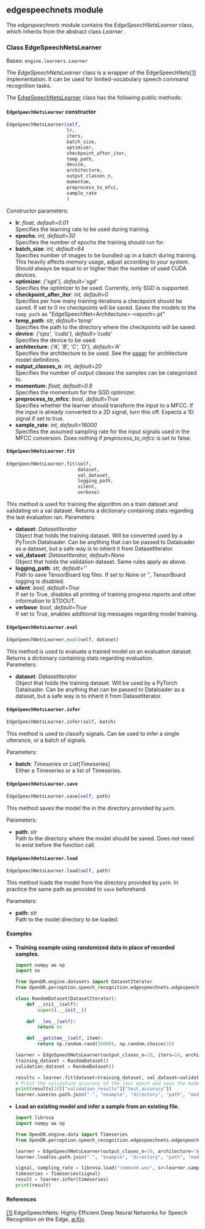 ## edgespeechnets module

The *edgespeechnets* module contains the *EdgeSpeechNetsLearner* class, which inherits from the abstract class *Learner*
.

### Class EdgeSpeechNetsLearner

Bases: `engine.learners.Learner`

The *EdgeSpeechNetsLearner* class is a wrapper of the EdgeSpeechNets[[1]](#edgespeechnets-arxiv) implementation. It can
be used for limited-vocabulary speech command recognition tasks.

The [EdgeSpeechNetsLearner](#src.perception.speech_recognition.edgespeechnets_learner.py) class has the following public
methods:

#### `EdgeSpeechNetsLearner` constructor

```python
EdgeSpeechNetsLearner(self,
                      lr,
                      iters,
                      batch_size,
                      optimizer,
                      checkpoint_after_iter,
                      temp_path,
                      device,
                      architecture,
                      output_classes_n,
                      momentum,
                      preprocess_to_mfcc,
                      sample_rate
                      )
```

Constructor parameters:

- **lr**: *float, default=0.01*  
  Specifies the learning rate to be used during training.
- **epochs**: *int, default=30*  
  Specifies the number of epochs the training should run for.
- **batch_size**: *int, default=64*  
  Specifies number of images to be bundled up in a batch during training.
  This heavily affects memory usage, adjust according to your system.
  Should always be equal to or higher than the number of used CUDA devices.
- **optimizer**: *{'sgd'}, default='sgd'*  
  Specifies the optimizer to be used. Currently, only SGD is supported.
- **checkpoint_after_iter**: *int, default=0*  
  Specifies per how many training iterations a checkpoint should be saved. If set to 0 no checkpoints will be saved.
  Saves the models to the `temp_path` as "EdgeSpeechNet\<Architecture\>-\<epoch\>.pt"
- **temp_path**: *str, default='temp'*  
  Specifies the path to the directory where the checkpoints will be saved.
- **device**: *{'cpu', 'cuda'}, default='cuda'*  
  Specifies the device to be used.
- **architecture**: *{'A', 'B', 'C', 'D'}, default='A'*  
  Specifies the architecture to be used. See the [paper](#edgespeechnets-arxiv) for architecture model definitions.
- **output_classes_n**: *int, default=20*  
  Specifies the number of output classes the samples can be categorized to.
- **momentum**: *float, default=0.9*  
  Specifies the momentum for the SGD optimizer.
- **preprocess_to_mfcc**: *bool, default=True*  
  Specifies whether the learner should transform the input to a MFCC.
  If the input is already converted to a 2D signal,  turn this off.
  Expects a 1D signal if set to true.
- **sample_rate**: *int, default=16000*  
  Specifies the assumed sampling rate for the input signals used in the MFCC conversion.
  Does nothing if  *preprocess_to_mfcc* is set to false.

#### `EdgeSpeechNetsLearner.fit`

```python
EdgeSpeechNetsLearner.fit(self,
                          dataset,
                          val_dataset,
                          logging_path,
                          silent,
                          verbose)
```

This method is used for training the algorithm on a train dataset and validating on a val dataset.
Returns a dictionary containing stats regarding the last evaluation ran.
Parameters:

- **dataset**: *DatasetIterator*  
  Object that holds the training dataset. Will be converted used by a PyTorch Dataloader. Can be anything that can be
  passed to Dataloader as a dataset, but a safe way is to inherit it from DatasetIterator.
- **val_dataset**: *DatasetIterator, default=None*  
  Object that holds the validation dataset. Same rules apply as above.
- **logging_path**: *str, default=''*  
  Path to save TensorBoard log files. If set to None or '', TensorBoard logging is disabled.
- **silent**: *bool, default=True*  
  If set to True, disables all printing of training progress reports and other information to STDOUT.
- **verbose**: *bool, default=True*  
  If set to True, enables additional log messages regarding model training.

#### `EdgeSpeechNetsLearner.eval`

```python
EdgeSpeechNetsLearner.eval(self, dataset)
```

This method is used to evaluate a trained model on an evaluation dataset.
Returns a dictionary containing stats regarding evaluation.  
Parameters:

- **dataset**: *DatasetIterator*  
  Object that holds the training dataset. Will be used by a PyTorch Dataloader.
  Can be anything that can be passed to Dataloader as a dataset, but a safe way is to inherit it from DatasetIterator.

#### `EdgeSpeechNetsLearner.infer`

```python
EdgeSpeechNetsLearner.infer(self, batch)
```

This method is used to classify signals. Can be used to infer a single utterance, or a batch of signals.

Parameters:

- **batch**: *Timeseries* or *List*[*Timeseries*]   
  Either a Timeseries or a list of Timeseries. 

#### `EdgeSpeechNetsLearner.save`

```python
EdgeSpeechNetsLearner.save(self, path)
```

This method saves the model the in the directory provided by `path`.

Parameters:

- **path**: *str*  
  Path to the directory where the model should be saved. Does not need to exist before the function call.

#### `EdgeSpeechNetsLearner.load`

```python
EdgeSpeechNetsLearner.load(self, path)
```

This method loads the model from the directory provided by `path`.
In practice the same path as provided to `save` beforehand.

Parameters:

- **path**: *str*  
  Path to the model directory to be loaded.

#### Examples

* **Training example using randomized data in place of recorded samples.**

  ```python
  import numpy as np
  import os
  
  from OpenDR.engine.datasets import DatasetIterator
  from OpenDR.perception.speech_recognition.edgespeechnets.edgespeechnets_learner from EdgeSpeechNetsLearner
  
  class RandomDataset(DatasetIterator):
      def __init__(self):
          super().__init__()
          
      def __len__(self):
          return 64
  
      def __getitem__(self, item):
          return np.random.rand(16000), np.random.choice(10)
  
  learner = EdgeSpeechNetsLearner(output_clases_n=10, iters=10, architecture="A")
  training_dataset = RandomDataset()
  validation_dataset = RandomDataset()
  
  results = learner.fit(dataset=training_dataset, val_dataset=validation_dataset)
  # Print the validation accuracy of the last epoch and save the model to a file
  print(results[10]["validation_results"]["test_accuracy"])
  learner.save(os.path.join(".", "example", "directory", "path", "model"))
  ```

* **Load an existing model and infer a sample from an existing file.**
  ```python
  import librosa
  import numpy as np
  
  from OpenDR.engine.data import Timeseries
  from OpenDR.perception.speech_recognition.edgespeechnets.edgespeechnets_learner from EdgeSpeechNetsLearner
  
  learner = EdgeSpeechNetsLearner(output_clases_n=10, architecture="A")
  learner.load(os.path.join(".", "example", "directory", "path", "model"))

  signal, sampling_rate = librosa.load("command.wav", sr=learner.sample_rate)
  timeseries = Timeseries(signal)
  result = learner.infer(timeseries)
  print(result)
  ```

#### References

<a name="edgespeechnets-arxiv" href="https://arxiv.org/abs/1810.08559">[1]</a> EdgeSpeechNets: Highly Efficient Deep
Neural Networks for Speech Recognition on the Edge,
[arXiv](https://arxiv.org/abs/1810.08559).  
